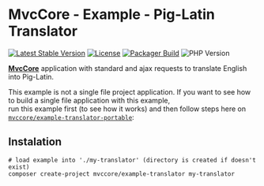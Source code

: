 # MvcCore - Example - Pig-Latin Translator

[![Latest Stable Version](https://img.shields.io/badge/Stable-v5.0.0-brightgreen.svg?style=plastic)](https://github.com/mvccore/example-translator/releases)
[![License](https://img.shields.io/badge/Licence-BSD-brightgreen.svg?style=plastic)](https://github.com/mvccore/example-translator/blob/master/LICENCE.md)
[![Packager Build](https://img.shields.io/badge/Packager%20Build-passing-brightgreen.svg?style=plastic)](https://github.com/mvccore/packager)
![PHP Version](https://img.shields.io/badge/PHP->=5.4-brightgreen.svg?style=plastic)

[**MvcCore**](https://github.com/mvccore/mvccore) application with standard and ajax requests to translate English into Pig-Latin.

This example is not a single file project application. If you want to see how to build a single file application with this example,  
run this example first (to see how it works) and then follow steps here on [`mvccore/example-translator-portable`](https://github.com/mvccore/example-translator-portable):

## Instalation
```shell
# load example into './my-translator' (directory is created if doesn't exist)
composer create-project mvccore/example-translator my-translator
```
```
